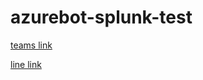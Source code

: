 # azurebot-splunk-test

[teams link](https://teams.microsoft.com/l/chat/0/0?users=28:37a137cd-6495-44f6-885d-106cdde6afe6)

[line link](https://developers.line.biz/console/)
